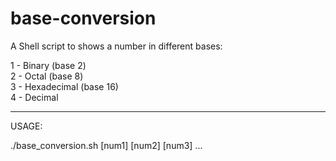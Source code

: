 # base-conversion
A Shell script to shows a number in different bases:

1 - Binary (base 2) <br>
2 - Octal (base 8) <br>
3 - Hexadecimal (base 16) <br>
4 - Decimal
<hr>
USAGE:

./base_conversion.sh [num1] [num2] [num3] ...
